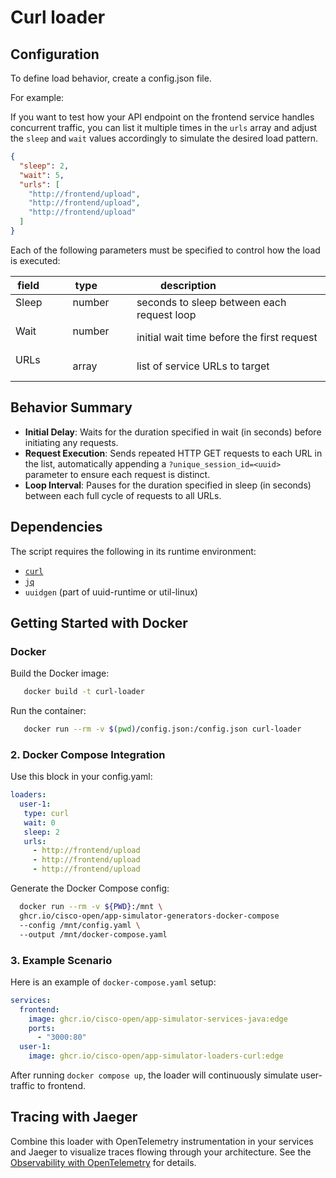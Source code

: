 # Curl loader

## Configuration

To define load behavior, create a config.json file.

For example:

If you want to test how your API endpoint on the frontend service handles concurrent traffic, you can list it multiple times in the `urls` array and adjust the `sleep` and `wait` values accordingly to simulate the desired load pattern.

```json
{
  "sleep": 2,
  "wait": 5,
  "urls": [
    "http://frontend/upload",
    "http://frontend/upload",
    "http://frontend/upload"
  ]
}
```

Each of the following parameters must be specified to control how the load is executed:

| field          | type           | description                                |
| -------------- | -------------- | ------------------------------------------ |
| Sleep          | number         | seconds to sleep between each request loop |
| Wait           | number         | initial wait time before the first request |
| URLs           | array          | list of service URLs to target             |

## Behavior Summary

- **Initial Delay**: Waits for the duration specified in wait (in seconds) before initiating any requests.
- **Request Execution**: Sends repeated HTTP GET requests to each URL in the list, automatically appending a `?unique_session_id=<uuid>` parameter to ensure each request is distinct.
- **Loop Interval**: Pauses for the duration specified in sleep (in seconds) between each full cycle of requests to all URLs.

## Dependencies

The script requires the following in its runtime environment:

- [`curl`](https://curl.se/)
- [`jq`](https://jqlang.org/)
- `uuidgen` (part of uuid-runtime or util-linux)

## Getting Started with Docker

### Docker

Build the Docker image:

```bash
   docker build -t curl-loader
```

Run the container:

```bash
   docker run --rm -v $(pwd)/config.json:/config.json curl-loader
```

### 2. Docker Compose Integration

Use this block in your config.yaml:

```yaml
loaders: 
  user-1:   
   type: curl   
   wait: 0   
   sleep: 2   
   urls:     
     - http://frontend/upload     
     - http://frontend/upload     
     - http://frontend/upload
```

Generate the Docker Compose config:

```bash
  docker run --rm -v ${PWD}:/mnt \ 
  ghcr.io/cisco-open/app-simulator-generators-docker-compose  
  --config /mnt/config.yaml \ 
  --output /mnt/docker-compose.yaml
```

### 3. Example Scenario

Here is an example of `docker-compose.yaml` setup:

```yaml
services: 
  frontend:   
    image: ghcr.io/cisco-open/app-simulator-services-java:edge   
    ports:     
      - "3000:80" 
  user-1:   
    image: ghcr.io/cisco-open/app-simulator-loaders-curl:edge
```

After running `docker compose up`, the loader will continuously simulate user-traffic to frontend.

## Tracing with Jaeger

Combine this loader with OpenTelemetry instrumentation in your services and Jaeger to visualize traces flowing through your architecture.
See the [Observability with OpenTelemetry](../../../docs/tutorial/5-observability-with-opentelemetry.md) for details.
